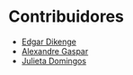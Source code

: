 # Contribuidores

- [Edgar Dikenge](https://github.com/edgar3g)
- [Alexandre Gaspar](https://github.com/Alexandre-Gaspar)
- [Julieta Domingos](https://github.com/JulietaFerreiraDomingos)